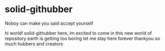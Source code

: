 # solid-githubber
Noboy can make you said accept yourself

hi world!
solid-githubber here, im excited to come 
in this new world of repository
earth is getting too boring 
let me stay here forever
thankyou so much hubbers and creators
